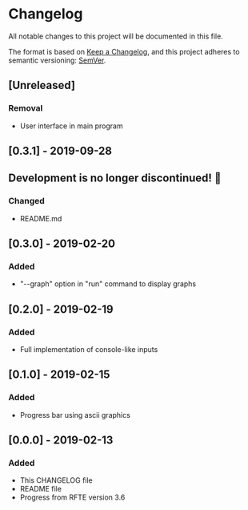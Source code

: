 # Changelog
All notable changes to this project will be documented in this file.

The format is based on [Keep a Changelog](https://keepachangelog.com/en/1.0.0/),
and this project adheres to semantic versioning: [SemVer](https://semver.org/).

## [Unreleased]

### Removal
- User interface in main program

## [0.3.1] - 2019-09-28
## Development is no longer discontinued! :tada:
### Changed
- README.md

## [0.3.0] - 2019-02-20
### Added
- "--graph" option in "run" command to display graphs

## [0.2.0] - 2019-02-19
### Added
- Full implementation of console-like inputs

## [0.1.0] - 2019-02-15
### Added
- Progress bar using ascii graphics


## [0.0.0] - 2019-02-13
### Added
- This CHANGELOG file
- README file
- Progress from RFTE version 3.6
